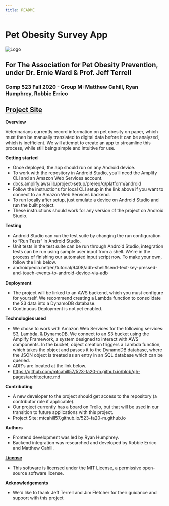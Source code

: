 ```yaml
---
title: README
---
```


# Pet Obesity Survey App

![Logo](apop-logo.png)

## For The Association for Pet Obesity Prevention, under Dr. Ernie Ward & Prof. Jeff Terrell
### Comp 523 Fall 2020 - Group M: Matthew Cahill, Ryan Humphrey, Robbie Errico

## [Project Site](https://mtcahill57.github.io/523-fa20-m.github.io/)

**Overview**

Veterinarians currently record information on pet obesity on paper, which must then be manually translated to digital data before it can be analyzed, which is inefficient. We will attempt to create an app to streamline this process, while still being simple and intuitive for use.

**Getting started**
- Once deployed, the app should run on any Android device. 
- To work with the repository in Android Studio, you’ll need the Amplify CLI and an Amazon Web Services account.
- docs.amplify.aws/lib/project-setup/prereq/q/platform/android
- Follow the instructions for local CLI setup in the link above if you want to connect to an Amazon Web Services backend. 
- To run locally after setup, just emulate a device on Android Studio and run the built project.
- These instructions should work for any version of the project on Android Studio.

**Testing**
- Android Studio can run the test suite by changing the run configuration to “Run Tests” in Android Studio.
- Unit tests in the test suite can be run through Android Studio, integration tests can be run using sample user input from a shell. We're in the process of finishing our automated input script now. To make your own, follow the link below.
- androidpedia.net/en/tutorial/9408/adb-shell#send-text-key-pressed-and-touch-events-to-android-device-via-adb

**Deployment**
- The project will be linked to an AWS backend, which you must configure for yourself. We recommend creating a Lambda function to consolidate the S3 data into a DynamoDB database.
- Continuous Deployment is not yet enabled.

**Technologies used**
- We chose to work with Amazon Web Services for the following services: S3, Lambda, & DynamoDB. We connect to an S3 bucket using the Amplify Framework, a system designed to interact with AWS components. In the bucket, object creation triggers a Lambda function, which takes the object and passes it to the DynamoDB database, where the JSON object is treated as an entry in an SQL database which can be queried.
- ADR's are located at the link below.
- https://github.com/mtcahill57/523-fa20-m.github.io/blob/gh-pages/architecture.md

**Contributing**
- A new developer to the project should get access to the repository (a contributor role if applicable).
- Our project currently has a board on Trello, but that will be used in our transition to future applications with this project.
- Project Site: mtcahill57.github.io/523-fa20-m.github.io

**Authors**
- Frontend development was led by Ryan Humphrey.
- Backend integration was researched and developed by Robbie Errico and Matthew Cahill.

[**License**](License.md)
- This software is licensed under the MIT License, a permissive open-source software license. 

**Acknowledgements**
- We'd like to thank Jeff Terrell and Jim Fletcher for their guidance and supoort with this project
